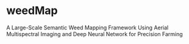 # weedMap
A Large-Scale Semantic Weed Mapping Framework Using Aerial Multispectral Imaging and Deep Neural Network for Precision Farming
